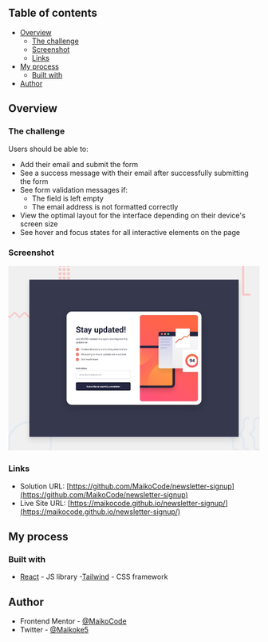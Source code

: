 

## Table of contents

- [Overview](#overview)
  - [The challenge](#the-challenge)
  - [Screenshot](#screenshot)
  - [Links](#links)
- [My process](#my-process)
  - [Built with](#built-with)
- [Author](#author)



## Overview

### The challenge

Users should be able to:

- Add their email and submit the form
- See a success message with their email after successfully submitting the form
- See form validation messages if:
  - The field is left empty
  - The email address is not formatted correctly
- View the optimal layout for the interface depending on their device's screen size
- See hover and focus states for all interactive elements on the page

### Screenshot

![](./desktop-preview.jpg)

### Links

- Solution URL: [https://github.com/MaikoCode/newsletter-signup](https://github.com/MaikoCode/newsletter-signup)
- Live Site URL: [https://maikocode.github.io/newsletter-signup/](https://maikocode.github.io/newsletter-signup/)

## My process

### Built with

- [React](https://reactjs.org/) - JS library
-[Tailwind](https://tailwindcss.com/) - CSS framework

## Author

- Frontend Mentor - [@MaikoCode](https://www.frontendmentor.io/profile/MaikoCode)
- Twitter - [@Maikoke5](https://twitter.com/Maikoke5)


